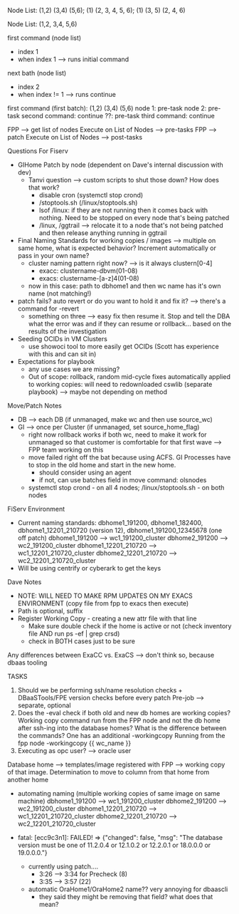 Node List: (1,2) (3,4) (5,6); (1) (2, 3, 4, 5, 6); (1) (3, 5) (2, 4, 6)

Node List: (1,2, 3,4, 5,6)



first command (node list)
- index 1
- when index 1 --> runs initial command

next bath (node list)
- index 2
- when index != 1 --> runs continue

first command (first batch): (1,2) (3,4) (5,6)
    node 1: pre-task
    node 2: pre-task
second command: continue
    ??: pre-task
third command: continue

FPP --> get list of nodes
Execute on List of Nodes --> pre-tasks
FPP --> patch
Execute on List of Nodes --> post-tasks




Questions For Fiserv
- GIHome Patch by node (dependent on Dave's internal discussion with dev)
    - Tanvi question --> custom scripts to shut those down? How does that work?
        - disable cron (systemctl stop crond)
        - /stoptools.sh (/linux/stoptools.sh)
        - lsof /linux: if they are not running then it comes back with nothing. Need to be stopped on every node that's being patched 
        - /linux, /ggtrail --> relocate it to a node that's not being patched and then release anything running in ggtrail
- Final Naming Standards for working copies / images --> multiple on same home, what is expected behavior? Increment automatically or pass in your own name?
    - cluster naming pattern right now? --> is it always clustern[0-4]
        - exacc: clustername-dbvm(01-08)
        - exacs: clustername-[a-z]4(01-08)
    - now in this case: path to dbhome1 and then wc name has it's own name (not matching!)
- patch fails? auto revert or do you want to hold it and fix it? --> there's a command for -revert
    - something on three --> easy fix then resume it. Stop and tell the DBA what the error was and if they can resume or rollback... based on the results of the investigation 
- Seeding OCIDs in VM Clusters
    - use showoci tool to more easily get OCIDs (Scott has experience with this and can sit in)
- Expectations for playbook
    - any use cases we are missing?
    - Out of scope: rollback, random mid-cycle fixes automatically applied to working copies: will need to redownloaded cswlib (separate playbook) --> maybe not depending on method


Move/Patch Notes
- DB --> each DB (if unmanaged, make wc and then use source_wc)
- GI --> once per Cluster (if unmanaged, set source_home_flag)
    - right now rollback works if both wc, need to make it work for unmanaged so that customer is comfortable for that first wave --> FPP team working on this
    - move failed right off the bat because using ACFS. GI Processes have to stop in the old home and start in the new home.
        - should consider using an agent
        - if not, can use batches field in move command: olsnodes
    - systemctl stop crond - on all 4 nodes; /linux/stoptools.sh - on both nodes

FiServ Environment
- Current naming standards: dbhome1_191200, dbhome1_182400, dbhome1_12201_210720 (version 12), dbhome1_191200_12345678 (one off patch)
    dbhome1_191200 --> wc1_191200_cluster
    dbhome2_191200 --> wc2_191200_cluster
    dbhome1_12201_210720 --> wc1_12201_210720_cluster
    dbhome2_12201_210720 --> wc2_12201_210720_cluster
- Will be using centrify or cyberark to get the keys

Dave Notes
- NOTE: WILL NEED TO MAKE RPM UPDATES ON MY EXACS ENVIRONMENT (copy file from fpp to exacs then execute)
- Path is optional, suffix
- Register Working Copy - creating a new attr file with that line
    - Make sure double check if the home is active or not (check inventory file AND run ps -ef | grep crsd)
    - check in BOTH cases just to be sure

Any differences between ExaCC vs. ExaCS --> don't think so, because dbaas tooling

TASKS

1. Should we be performing ssh/name resolution checks + DBaaSTools/FPE version checks before every patch
    Pre-job --> separate, optional
2. Does the -eval check if both old and new db homes are working copies? Working copy command run from the FPP node and not the db home after ssh-ing into the database homes? What is the difference between the commands? One has an additional -workingcopy
    Running from the fpp node
    -workingcopy {{ wc_name }}
4. Executing as opc user? --> oracle user

Database home --> templates/image registered with FPP --> working copy of that image. Determination to move to column from that home from another home

- automating naming (multiple working copies of same image on same machine)
    dbhome1_191200 --> wc1_191200_cluster
    dbhome2_191200 --> wc2_191200_cluster
    dbhome1_12201_210720 --> wc1_12201_210720_cluster
    dbhome2_12201_210720 --> wc2_12201_210720_cluster

- fatal: [ecc9c3n1]: FAILED! => {"changed": false, "msg": "The database version must be one of 11.2.0.4 or 12.1.0.2 or 12.2.0.1 or 18.0.0.0 or 19.0.0.0."}
    - currently using patch....
        - 3:26 --> 3:34 for Precheck (8)
        - 3:35 --> 3:57 (22)
    - automatic OraHome1/OraHome2 name?? very annoying for dbaascli 
        - they said they might be removing that field? what does that mean?


